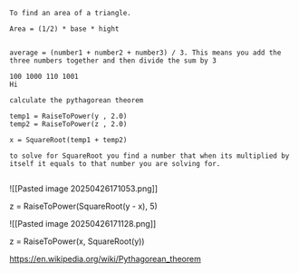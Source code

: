 ```
To find an area of a triangle.

Area = (1/2) * base * hight


average = (number1 + number2 + number3) / 3. This means you add the three numbers together and then divide the sum by 3

100 1000 110 1001
Hi

calculate the pythagorean theorem

temp1 = RaiseToPower(y , 2.0)
temp2 = RaiseToPower(z , 2.0)

x = SquareRoot(temp1 + temp2)

to solve for SquareRoot you find a number that when its multiplied by itself it equals to that number you are solving for.


```

![[Pasted image 20250426171053.png]]

z = RaiseToPower(SquareRoot(y - x), 5)

![[Pasted image 20250426171128.png]]

z = RaiseToPower(x, SquareRoot(y))




https://en.wikipedia.org/wiki/Pythagorean_theorem